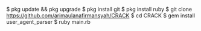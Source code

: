 $ pkg update && pkg upgrade
$ pkg install git
$ pkg install ruby
$ git clone https://github.com/arimaulanafirmansyah/CRACK
$ cd CRACK
$ gem install user_agent_parser
$ ruby main.rb
